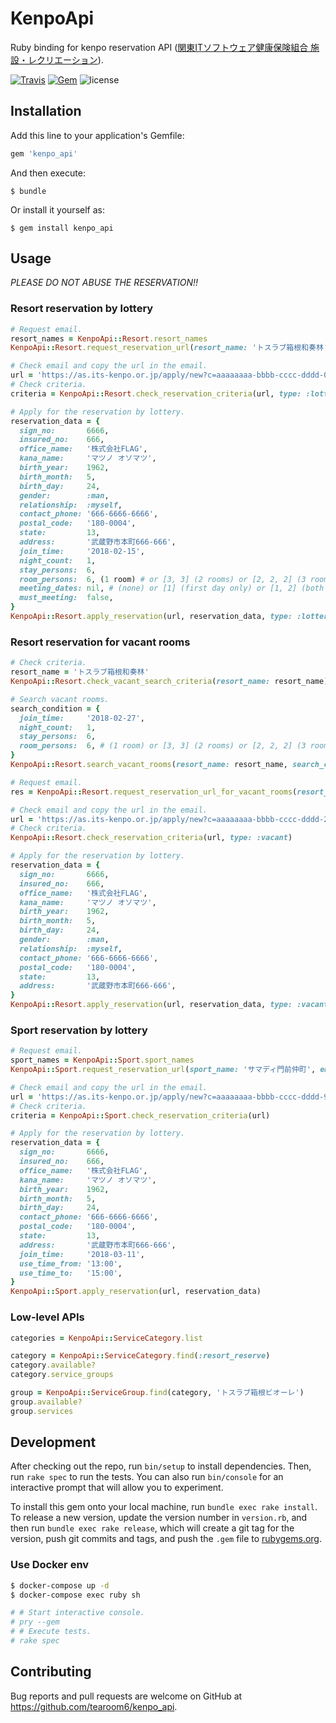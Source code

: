 # KenpoApi

Ruby binding for kenpo reservation API ([関東ITソフトウェア健康保険組合 施設・レクリエーション](https://as.its-kenpo.or.jp/)).

[![Travis](https://img.shields.io/travis/tearoom6/kenpo_api.svg)](https://travis-ci.org/tearoom6/kenpo_api)
[![Gem](https://img.shields.io/gem/dtv/kenpo_api.svg)](https://rubygems.org/gems/kenpo_api)
![license](https://img.shields.io/github/license/tearoom6/kenpo_api.svg)

## Installation

Add this line to your application's Gemfile:

```ruby
gem 'kenpo_api'
```

And then execute:

    $ bundle

Or install it yourself as:

    $ gem install kenpo_api

## Usage

*PLEASE DO NOT ABUSE THE RESERVATION!!*

### Resort reservation by lottery

```ruby
# Request email.
resort_names = KenpoApi::Resort.resort_names
KenpoApi::Resort.request_reservation_url(resort_name: 'トスラブ箱根和奏林', email: 'matsuno_osomatsu@example.com')

# Check email and copy the url in the email.
url = 'https://as.its-kenpo.or.jp/apply/new?c=aaaaaaaa-bbbb-cccc-dddd-012345678901'
# Check criteria.
criteria = KenpoApi::Resort.check_reservation_criteria(url, type: :lottery)

# Apply for the reservation by lottery.
reservation_data = {
  sign_no:       6666,
  insured_no:    666,
  office_name:   '株式会社FLAG',
  kana_name:     'マツノ オソマツ',
  birth_year:    1962,
  birth_month:   5,
  birth_day:     24,
  gender:        :man,
  relationship:  :myself,
  contact_phone: '666-6666-6666',
  postal_code:   '180-0004',
  state:         13,
  address:       '武蔵野市本町666-666',
  join_time:     '2018-02-15',
  night_count:   1,
  stay_persons:  6,
  room_persons:  6, (1 room) # or [3, 3] (2 rooms) or [2, 2, 2] (3 rooms) ...
  meeting_dates: nil, # (none) or [1] (first day only) or [1, 2] (both days) ...
  must_meeting:  false,
}
KenpoApi::Resort.apply_reservation(url, reservation_data, type: :lottery)
```

### Resort reservation for vacant rooms

```ruby
# Check criteria.
resort_name = 'トスラブ箱根和奏林'
KenpoApi::Resort.check_vacant_search_criteria(resort_name: resort_name)

# Search vacant rooms.
search_condition = {
  join_time:     '2018-02-27',
  night_count:   1,
  stay_persons:  6,
  room_persons:  6, # (1 room) or [3, 3] (2 rooms) or [2, 2, 2] (3 rooms) ...
}
KenpoApi::Resort.search_vacant_rooms(resort_name: resort_name, search_condition: search_condition)

# Request email.
res = KenpoApi::Resort.request_reservation_url_for_vacant_rooms(resort_name: resort_name, search_condition: search_condition, vacant_room_id: 525968, email: 'matsuno_osomatsu@example.com')

# Check email and copy the url in the email.
url = 'https://as.its-kenpo.or.jp/apply/new?c=aaaaaaaa-bbbb-cccc-dddd-234567890123'
# Check criteria.
KenpoApi::Resort.check_reservation_criteria(url, type: :vacant)

# Apply for the reservation by lottery.
reservation_data = {
  sign_no:       6666,
  insured_no:    666,
  office_name:   '株式会社FLAG',
  kana_name:     'マツノ オソマツ',
  birth_year:    1962,
  birth_month:   5,
  birth_day:     24,
  gender:        :man,
  relationship:  :myself,
  contact_phone: '666-6666-6666',
  postal_code:   '180-0004',
  state:         13,
  address:       '武蔵野市本町666-666',
}
KenpoApi::Resort.apply_reservation(url, reservation_data, type: :vacant)
```

### Sport reservation by lottery

```ruby
# Request email.
sport_names = KenpoApi::Sport.sport_names
KenpoApi::Sport.request_reservation_url(sport_name: 'サマディ門前仲町', email: 'matsuno_osomatsu@example.com')

# Check email and copy the url in the email.
url = 'https://as.its-kenpo.or.jp/apply/new?c=aaaaaaaa-bbbb-cccc-dddd-901234567890'
# Check criteria.
criteria = KenpoApi::Sport.check_reservation_criteria(url)

# Apply for the reservation by lottery.
reservation_data = {
  sign_no:       6666,
  insured_no:    666,
  office_name:   '株式会社FLAG',
  kana_name:     'マツノ オソマツ',
  birth_year:    1962,
  birth_month:   5,
  birth_day:     24,
  contact_phone: '666-6666-6666',
  postal_code:   '180-0004',
  state:         13,
  address:       '武蔵野市本町666-666',
  join_time:     '2018-03-11',
  use_time_from: '13:00',
  use_time_to:   '15:00',
}
KenpoApi::Sport.apply_reservation(url, reservation_data)
```

### Low-level APIs

```ruby
categories = KenpoApi::ServiceCategory.list

category = KenpoApi::ServiceCategory.find(:resort_reserve)
category.available?
category.service_groups

group = KenpoApi::ServiceGroup.find(category, 'トスラブ箱根ビオーレ')
group.available?
group.services
```


## Development

After checking out the repo, run `bin/setup` to install dependencies. Then, run `rake spec` to run the tests. You can also run `bin/console` for an interactive prompt that will allow you to experiment.

To install this gem onto your local machine, run `bundle exec rake install`. To release a new version, update the version number in `version.rb`, and then run `bundle exec rake release`, which will create a git tag for the version, push git commits and tags, and push the `.gem` file to [rubygems.org](https://rubygems.org).

### Use Docker env

```sh
$ docker-compose up -d
$ docker-compose exec ruby sh

# # Start interactive console.
# pry --gem
# # Execute tests.
# rake spec
```

## Contributing

Bug reports and pull requests are welcome on GitHub at https://github.com/tearoom6/kenpo_api.

